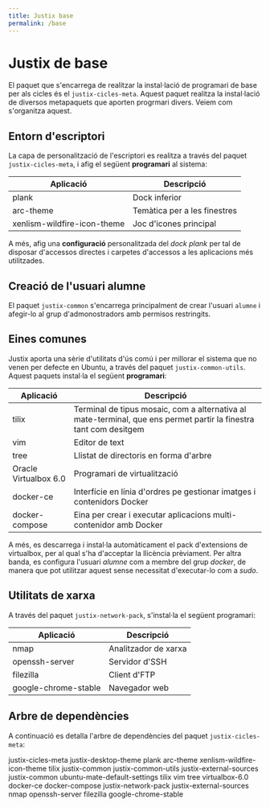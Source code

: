 ```yaml
---
title: Justix base
permalink: /base
---
```


# Justix de base

El paquet que s'encarrega de realitzar la instal·lació de programari de base per als cicles és el `justix-cicles-meta`. Aquest paquet realitza la instal·lació de diversos metapaquets que aporten progrmari divers. Veiem com s'organitza aquest.

## Entorn d'escriptori

La capa de personalització de l'escriptori es realitza a través del paquet `justix-cicles-meta`, i afig el següent **programari** al sistema:

| Aplicació | Descripció |
|-----------|------------|
| plank     | Dock inferior |
| arc-theme | Temàtica per a les finestres |
| xenlism-wildfire-icon-theme | Joc d'icones principal |

A més, afig una **configuració** personalitzada del *dock plank* per tal de disposar d'accessos directes i carpetes d'accessos a les aplicacions més utilitzades.

## Creació de l'usuari alumne

El paquet `justix-common` s'encarrega principalment de crear l'usuari `alumne` i afegir-lo al grup d'admonostradors amb permisos restringits.

## Eines comunes
   
Justix aporta una sèrie d'utilitats d'ús comú  i per millorar el sistema que no venen per defecte en Ubuntu, a través del paquet `justix-common-utils`. Aquest paquets instal·la el següent **programari**:

| Aplicació | Descripció |
|-----------|------------|
| tilix     | Terminal de tipus mosaic, com a alternativa al mate-terminal, que ens permet partir la finestra tant com desitgem |
| vim       | Editor de text |
| tree      | Llistat de directoris en forma d'arbre |
| Oracle Virtualbox 6.0 | Programari de virtualització  |
| docker-ce | Interfície en línia d'ordres pe gestionar imatges i contenidors Docker |
| docker-compose | Eina per crear i executar aplicacions multi-contenidor amb Docker |

A més, es descarrega i instal·la automàticament el pack d'extensions de virtualbox, per al qual s'ha d'acceptar la llicència prèviament. Per altra banda, es configura l'usuari *alumne* com a membre del grup *docker*, de manera que pot utilitzar aquest sense necessitat d'executar-lo com a *sudo*. 

## Utilitats de xarxa

A través del paquet `justix-network-pack`, s'instal·la el següent programari:

| Aplicació | Descripció |
|-----------|------------|
| nmap  | Analitzador de xarxa |
| openssh-server    | Servidor d'SSH |
| filezilla | Client d'FTP |
| google-chrome-stable | Navegador web |


## Arbre de dependències

A continuació es detalla l'arbre de dependències del paquet `justix-cicles-meta`:


justix-cicles-meta
   justix-desktop-theme
     plank
     arc-theme
     xenlism-wildfire-icon-theme
     tilix
   justix-common
   justix-common-utils
     justix-external-sources
     justix-common
     ubuntu-mate-default-settings
     tilix
     vim
     tree
     virtualbox-6.0
     docker-ce
     docker-compose
   justix-network-pack
     justix-external-sources
     nmap
     openssh-server
     filezilla
     google-chrome-stable